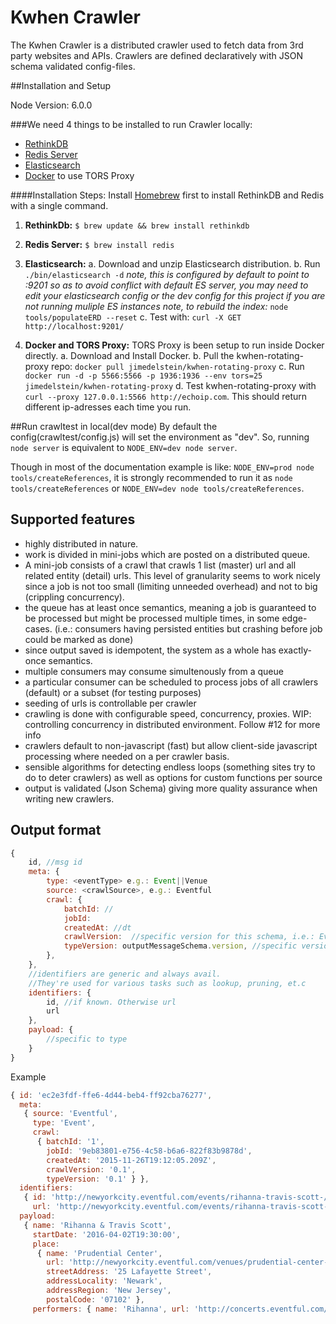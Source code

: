 # Kwhen Crawler

The Kwhen Crawler is a distributed crawler used to fetch data from 3rd party websites and APIs. 
Crawlers are defined declaratively with JSON schema validated config-files. 

##Installation and Setup

Node Version: 6.0.0

###We need 4 things to be installed to run Crawler locally:

- [RethinkDB](https://www.rethinkdb.com/)
- [Redis Server](http://redis.io/) 
- [Elasticsearch](https://www.elastic.co/downloads/elasticsearch) 
- [Docker](https://www.docker.com/products/docker) to use TORS Proxy 

####Installation Steps:
Install [Homebrew](http://brew.sh/) first to install RethinkDB and Redis with a single command.

1. **RethinkDb:** `$ brew update && brew install rethinkdb`

2. **Redis Server:** `$ brew install redis` 

3. **Elasticsearch:** 
a. Download and unzip Elasticsearch distribution. 
b. Run `./bin/elasticsearch -d` _note, this is configured by default to point to :9201 so as to avoid conflict with default ES server, you may need to edit your elasticsearch config or the dev config for this project if you are not running muliple ES instances_
                                _note, to rebuild the index:_ `node tools/populateERD --reset`
c. Test with: `curl -X GET http://localhost:9201/`

4. **Docker and TORS Proxy:**
TORS Proxy is been setup to run inside Docker directly.
a. Download and Install Docker.
b. Pull the kwhen-rotating-proxy repo: `docker pull jimedelstein/kwhen-rotating-proxy`
c. Run `docker run -d -p 5566:5566 -p 1936:1936 --env tors=25 jimedelstein/kwhen-rotating-proxy`
d. Test kwhen-rotating-proxy with `curl --proxy 127.0.0.1:5566 http://echoip.com`. This should return different ip-adresses each time you run. 


##Run crawltest in local(dev mode)
By default the config(crawltest/config.js) will set the environment as "dev". 
So, running `node server` is equivalent to `NODE_ENV=dev node server`.

Though in most of the documentation example is like: `NODE_ENV=prod node tools/createReferences`, it is strongly recommended to run it as `node tools/createReferences` or `NODE_ENV=dev node tools/createReferences`.

## Supported features

- highly distributed in nature.
- work is divided in mini-jobs which are posted on a distributed queue. 
- A mini-job consists of a crawl that crawls 1 list (master) url and all related entity (detail) urls. This
level of granularity seems to work nicely since a job is not too small (limiting unneeded overhead) and not
to big (crippling concurrency).
- the queue has at least once semantics, meaning a job is guaranteed to be processed but might be processed multiple times, in some edge-cases. (i.e.: consumers having persisted entities but crashing before job could be marked as done)
-  since output saved is idempotent, the system as a whole has exactly-once semantics.
- multiple consumers may consume simultenously from a queue
- a particular consumer can be scheduled to process jobs of all crawlers (default) or a subset (for testing purposes) 
- seeding of urls is controllable per crawler
- crawling is done with configurable speed, concurrency, proxies. WIP: controlling concurrency in distributed environment. Follow #12 for more info
- crawlers default to non-javascript (fast) but allow client-side javascript processing where needed on a per crawler basis. 
- sensible algorithms for detecting endless loops (something sites try to do to deter crawlers) as well as options for custom functions per source
- output is validated (Json Schema) giving more quality assurance when writing new crawlers.


## Output format

```javascript
{
	id, //msg id
	meta: {
		type: <eventType> e.g.: Event||Venue
		source: <crawlSource>, e.g.: Eventful
		crawl: {
			batchId: //
			jobId:
			createdAt: //dt
			crawlVersion:  //specific version for this schema, i.e.: Eventful Events v1.0
			typeVersion: outputMessageSchema.version, //specific version of the target message schema. 
		},
	},
	//identifiers are generic and always avail. 
	//They're used for various tasks such as lookup, pruning, et.c
	identifiers: {
		id, //if known. Otherwise url
		url
	},
	payload: {
		//specific to type
	}
}
```

Example

````javascript
{ id: 'ec2e3fdf-ffe6-4d44-beb4-ff92cba76277',
  meta: 
   { source: 'Eventful',
     type: 'Event',
     crawl: 
      { batchId: '1',
        jobId: '9eb83801-e756-4c58-b6a6-822f83b9878d',
        createdAt: '2015-11-26T19:12:05.209Z',
        crawlVersion: '0.1',
        typeVersion: '0.1' } },
  identifiers: 
   { id: 'http://newyorkcity.eventful.com/events/rihanna-travis-scott-/E0-001-089143485-7',
     url: 'http://newyorkcity.eventful.com/events/rihanna-travis-scott-/E0-001-089143485-7' },
  payload: 
   { name: 'Rihanna & Travis Scott',
     startDate: '2016-04-02T19:30:00',
     place: 
      { name: 'Prudential Center',
        url: 'http://newyorkcity.eventful.com/venues/prudential-center-/V0-001-000989370-3',
        streetAddress: '25 Lafayette Street',
        addressLocality: 'Newark',
        addressRegion: 'New Jersey',
        postalCode: '07102' },
     performers: { name: 'Rihanna', url: 'http://concerts.eventful.com/Rihanna' } } }

````

